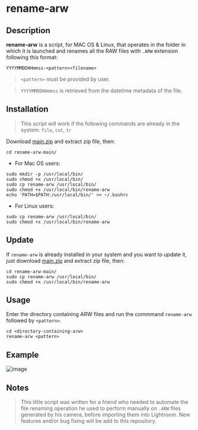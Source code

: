 # rename-arw

## Description
**rename-arw** is a script, for MAC OS & Linux, that operates in the folder in which it is launched and renames all the RAW files with `.ARW` extension following this format:

`YYYYMMDDHHmmss-<pattern><filename>`

> `<pattern>` must be provided by user.

> `YYYYMMDDHHmmss` is retrieved from the datetime metadata of the file.

## Installation
> This script will work if the following commands are already in the system: `file`, `cut`, `tr`

Download [main.zip](https://github.com/signoredellarete/rename-arw/archive/refs/heads/main.zip) and extract zip file, then:
```
cd rename-arw-main/
```
- For Mac OS users:
```
sudo mkdir -p /usr/local/bin/
sudo chmod +x /usr/local/bin/
sudo cp rename-arw /usr/local/bin/
sudo chmod +x /usr/local/bin/rename-arw
echo 'PATH=$PATH:/usr/local/bin/' >> ~/.bashrc
```
- For Linux users:
```
sudo cp rename-arw /usr/local/bin/
sudo chmod +x /usr/local/bin/rename-arw
```


## Update
If `rename-arw` is already installed in your system and you want to update it, just download [main.zip](https://github.com/signoredellarete/rename-arw/archive/refs/heads/main.zip) and extract zip file, then:
```
cd rename-arw-main/
sudo cp rename-arw /usr/local/bin/
sudo chmod +x /usr/local/bin/rename-arw
```

## Usage
Enter the directory containing ARW files and run the commmand `rename-arw` followed by `<pattern>`.
```
cd <directory-containing-arw>
rename-arw <pattern>
```
## Example
![image](https://github.com/signoredellarete/rename-arw/assets/37313214/5dedfa23-6b3d-4284-b641-41f7c584c339)

## Notes
> This little script was written for a friend who needed to automate the file renaming operation he used to perform manually on `.ARW` files generated by his camera, before importing them into Lightroom.
New features and/or bug fixing will be add to this repository.
